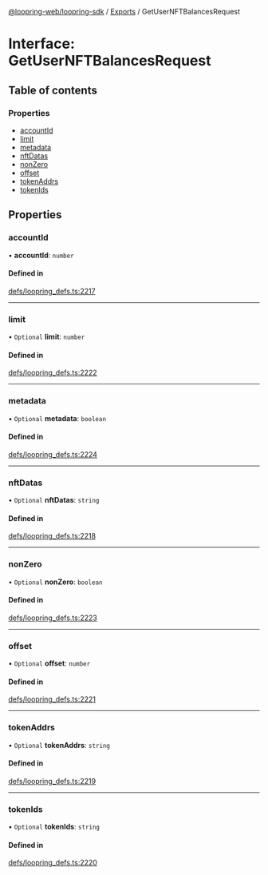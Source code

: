 [@loopring-web/loopring-sdk](../README.md) / [Exports](../modules.md) / GetUserNFTBalancesRequest

# Interface: GetUserNFTBalancesRequest

## Table of contents

### Properties

- [accountId](GetUserNFTBalancesRequest.md#accountid)
- [limit](GetUserNFTBalancesRequest.md#limit)
- [metadata](GetUserNFTBalancesRequest.md#metadata)
- [nftDatas](GetUserNFTBalancesRequest.md#nftdatas)
- [nonZero](GetUserNFTBalancesRequest.md#nonzero)
- [offset](GetUserNFTBalancesRequest.md#offset)
- [tokenAddrs](GetUserNFTBalancesRequest.md#tokenaddrs)
- [tokenIds](GetUserNFTBalancesRequest.md#tokenids)

## Properties

### accountId

• **accountId**: `number`

#### Defined in

[defs/loopring_defs.ts:2217](https://github.com/Loopring/loopring_sdk/blob/2ea32ee/src/defs/loopring_defs.ts#L2217)

___

### limit

• `Optional` **limit**: `number`

#### Defined in

[defs/loopring_defs.ts:2222](https://github.com/Loopring/loopring_sdk/blob/2ea32ee/src/defs/loopring_defs.ts#L2222)

___

### metadata

• `Optional` **metadata**: `boolean`

#### Defined in

[defs/loopring_defs.ts:2224](https://github.com/Loopring/loopring_sdk/blob/2ea32ee/src/defs/loopring_defs.ts#L2224)

___

### nftDatas

• `Optional` **nftDatas**: `string`

#### Defined in

[defs/loopring_defs.ts:2218](https://github.com/Loopring/loopring_sdk/blob/2ea32ee/src/defs/loopring_defs.ts#L2218)

___

### nonZero

• `Optional` **nonZero**: `boolean`

#### Defined in

[defs/loopring_defs.ts:2223](https://github.com/Loopring/loopring_sdk/blob/2ea32ee/src/defs/loopring_defs.ts#L2223)

___

### offset

• `Optional` **offset**: `number`

#### Defined in

[defs/loopring_defs.ts:2221](https://github.com/Loopring/loopring_sdk/blob/2ea32ee/src/defs/loopring_defs.ts#L2221)

___

### tokenAddrs

• `Optional` **tokenAddrs**: `string`

#### Defined in

[defs/loopring_defs.ts:2219](https://github.com/Loopring/loopring_sdk/blob/2ea32ee/src/defs/loopring_defs.ts#L2219)

___

### tokenIds

• `Optional` **tokenIds**: `string`

#### Defined in

[defs/loopring_defs.ts:2220](https://github.com/Loopring/loopring_sdk/blob/2ea32ee/src/defs/loopring_defs.ts#L2220)
